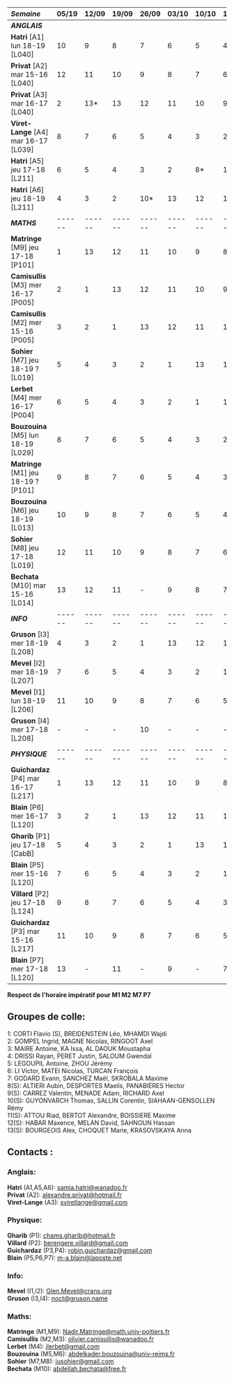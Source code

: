 
| *Semaine*                                | 05/19  | 12/09  | 19/09  | 26/09  | 03/10  | 10/10  | 17/10  | 24/10 | 31/10 | 07/11  | 14/11  | 21/11  | 28/11  | 05/12  | 12/12  | 19/12 | 26/12 | 02/01  | 09/01  | 16/01  | 23/01  | 30/01  | 06/02  | 13/02  | 20/02 | 27/02 | 06/03 | 13/03  | 20/03  | 27/03  |
|:-----------------------------------------|:-------|:-------|:-------|:-------|:-------|:-------|:-------|:------|:------|:-------|:-------|:-------|:-------|:-------|:-------|:------|:------|:-------|:-------|:-------|:-------|:-------|:-------|:-------|:------|:------|:------|:-------|:-------|:-------|
| ***ANGLAIS***                            | 
| **Hatri** \[A1] lun 18-19 \[L040]        | 10     | 9      | 8      | 7      | 6      | 5      | 4      | -     | -     | 3      | 2      | 5*     | 13     | 12     | 11     | -     | -     | 10     | 9      | 8      | 7      | 6      | 5      | 4      | -     | -     | -     | 3      | 2      | 5*     | 
| **Privat** \[A2] mar 15-16 \[L040]       | 12     | 11     | 10     | 9      | 8      | 7      | 6      | -     | -     | 5      | 4      | 3      | 2      | 2*     | 13     | -     | -     | 12     | 11     | 10     | 9      | 8      | 7      | 6      | -     | -     | -     | 5      | 4      | 3      |
| **Privat** \[A3] mar 16-17 \[L040]       | 2      | 13*    | 13     | 12     | 11     | 10     | 9      | -     | -     | 8      | 7      | 6      | 5      | 4      | 3      | -     | -     | 2      | 13*    | 13     | 12     | 11     | 10     | 9      | -     | -     | -     | 8      | 7      | 6      |
| **Viret-Lange** \[A4] mar 16-17 \[L039]  | 8      | 7      | 6      | 5      | 4      | 3      | 2      | -     | -     | 6*     | 13     | 12     | 11     | 10     | 9      | -     | -     | 8      | 7      | 6      | 5      | 4      | 3      | 2      | -     | -     | -     | 7*     | 13     | 12     |
| **Hatri** \[A5] jeu 17-18 \[L211]        | 6      | 5      | 4      | 3      | 2      | 8*     | 13     | -     | -     | 12     | 11     | 10     | 9      | 8      | 7      | -     | -     | 6      | 5      | 4      | 3      | 2      | 9*     | 13     | -     | -     | -     | 12     | 11     | 10     |
| **Hatri** \[A6] jeu 18-19 \[L211]        | 4      | 3      | 2      | 10*    | 13     | 12     | 11     | -     | -     | 10     | 9      | 8      | 7      | 6      | 5      | -     | -     | 4      | 3      | 2      | 11*    | 13     | 12     | 11     | -     | -     | -     | 10     | 9      | 8      |
| ***MATHS***                              | ------ | ------ | ------ | ------ | ------ | ------ | ------ | -     | -     | ------ | ------ | ------ | ------ | ------ | ------ | -     | -     | ------ | ------ | ------ | ------ | ------ | ------ | ------ | -     | -     | -     | ------ | ------ | ------ |
| **Matringe** \[M9] jeu 17-18 \[P101]     | 1      | 13     | 12     | 11     | 10     | 9      | 8      | -     | -     | 7      | 6      | 5      | 4      | 3      | 2      | -     | -     | 1      | 13     | 12     | 11     | 10     | 9      | 8      | -     | -     | -     | 7      | 6      | 5      |
| **Camisullis** \[M3] mer 16-17 \[P005]   | 2      | 1      | 13     | 12     | 11     | 10     | 9      | -     | -     | 8      | 7      | 6      | 5      | 4      | 3      | -     | -     | 2      | 1      | 13     | 12     | 11     | 10     | 9      | -     | -     | -     | 8      | 7      | 6      |
| **Camisullis** \[M2] mer 15-16 \[P005]   | 3      | 2      | 1      | 13     | 12     | 11     | 10     | -     | -     | 9      | 8      | 7      | 6      | 5      | 4      | -     | -     | 3      | 2      | 1      | 13     | 12     | 11     | 10     | -     | -     | -     | 9      | 8      | 7      |
| **Sohier** \[M7] jeu 18-19 ? \[L019]     | 5      | 4      | 3      | 2      | 1      | 13     | 12     | -     | -     | 11     | 10     | 9      | 8      | 7      | 6      | -     | -     | 5      | 4      | 3      | 2      | 1      | 13     | 12     | -     | -     | -     | 11     | 10     | 9      |
| **Lerbet** \[M4] mer 16-17 \[P004]       | 6      | 5      | 4      | 3      | 2      | 1      | 13     | -     | -     | 12     | 11     | 10     | 9      | 8      | 7      | -     | -     | 6      | 5      | 4      | 3      | 2      | 1      | 13     | -     | -     | -     | 12     | 11     | 10     |
| **Bouzouina** \[M5] lun 18-19 \[L029]    | 8      | 7      | 6      | 5      | 4      | 3      | 2      | -     | -     | 1      | 13     | 12     | 11     | 10     | 9      | -     | -     | 8      | 7      | 6      | 5      | 4      | 3      | 2      | -     | -     | -     | 1      | 13     | 12     |
| **Matringe** \[M1] jeu 18-19 ? \[P101]   | 9      | 8      | 7      | 6      | 5      | 4      | 3      | -     | -     | 2      | 1      | 13     | 12     | 11     | 10     | -     | -     | 9      | 8      | 7      | 6      | 5      | 4      | 3      | -     | -     | -     | 2      | 1      | 13     |
| **Bouzouina** \[M6] jeu 18-19 \[L013]    | 10     | 9      | 8      | 7      | 6      | 5      | 4      | -     | -     | 3      | 2      | 1      | 13     | 12     | 11     | -     | -     | 10     | 9      | 8      | 7      | 6      | 5      | 4      | -     | -     | -     | 3      | 2      | 1      |
| **Sohier** \[M8] jeu 17-18 \[L019]       | 12     | 11     | 10     | 9      | 8      | 7      | 6      | -     | -     | 5      | 4      | 3      | 2      | 1      | 13     | -     | -     | 12     | 11     | 10     | 9      | 8      | 7      | 6      | -     | -     | -     | 5      | 4      | 3      |
| **Bechata** \[M10] mar 15-16 \[L014]     | 13     | 12     | 11     | -      | 9      | 8      | 7      | -     | -     | -      | 5      | 4      | 3      | -      | 1      | -     | -     | 13     | 12     | -      | 10     | 9      | 8      | -      | -     | -     | -     | 6      | 5      | 4      |
| ***INFO***                               | ------ | ------ | ------ | ------ | ------ | ------ | ------ | -     | -     | ------ | ------ | ------ | ------ | ------ | ------ | -     | -     | ------ | ------ | ------ | ------ | ------ | ------ | ------ | -     | -     | -     | ------ | ------ | ------ |
| **Gruson** \[I3] mer 18-19 \[L208]       | 4      | 3      | 2      | 1      | 13     | 12     | 11     | -     | -     | 10     | 9      | 8      | 7      | 6      | 5      | -     | -     | 4      | 3      | 2      | 1      | 13     | 12     | 11     | -     | -     | -     | 10     | 9      | 8      |
| **Mevel** \[I2] mer 18-19 \[L207]        | 7      | 6      | 5      | 4      | 3      | 2      | 1      | -     | -     | 13     | 12     | 11     | 10     | 9      | 8      | -     | -     | 7      | 6      | 5      | 4      | 3      | 2      | 1      | -     | -     | -     | 13     | 12     | 11     |
| **Mevel** \[I1] lun 18-19 \[L206]        | 11     | 10     | 9      | 8      | 7      | 6      | 5      | -     | -     | 4      | 3      | 2      | 1      | 13     | 12     | -     | -     | 11     | 10     | 9      | 8      | 7      | 6      | 5      | -     | -     | -     | 4      | 3      | 2      |
| **Gruson** \[I4] mer 17-18 \[L208]       | -      | -      | -      | 10     | -      | -      | -      | -     | -     | 6      | -      | -      | -      | 2      | -      | -     | -     | -      | -      | 11     | -      | -      | -      | 7      | -     | -     | -     | -      | -      | -      |
| ***PHYSIQUE***                           | ------ | ------ | ------ | ------ | ------ | ------ | ------ | -     | -     | ------ | ------ | ------ | ------ | ------ | ------ | -     | -     | ------ | ------ | ------ | ------ | ------ | ------ | ------ | -     | -     | -     | ------ | ------ | ------ |
| **Guichardaz** \[P4] mar 16-17 \[L217]   | 1      | 13     | 12     | 11     | 10     | 9      | 8      | -     | -     | 7      | 6      | 5      | 4      | 3      | 2      | -     | -     | 1      | 13     | 12     | 11     | 10     | 9      | 8      | -     | -     | -     | 7      | 6      | 5      |
| **Blain** \[P6] mer 16-17 \[L120]        | 3      | 2      | 1      | 13     | 12     | 11     | 10     | -     | -     | 9      | 8      | 7      | 6      | 5      | 4      | -     | -     | 3      | 2      | 1      | 13     | 12     | 11     | 10     | -     | -     | -     | 9      | 8      | 7      |
| **Gharib** \[P1] jeu 17-18 \[CabB]       | 5      | 4      | 3      | 2      | 1      | 13     | 12     | -     | -     | 11     | 10     | 9      | 8      | 7      | 6      | -     | -     | 5      | 4      | 3      | 2      | 1      | 13     | 12     | -     | -     | -     | 11     | 10     | 9      |
| **Blain** \[P5] mer 15-16 \[L120]        | 7      | 6      | 5      | 4      | 3      | 2      | 1      | -     | -     | 13     | 12     | 11     | 10     | 9      | 8      | -     | -     | 7      | 6      | 5      | 4      | 3      | 2      | 1      | -     | -     | -     | 13     | 12     | 11     |
| **Villard** \[P2] jeu 17-18 \[L124]      | 9      | 8      | 7      | 6      | 5      | 4      | 3      | -     | -     | 2      | 1      | 13     | 12     | 11     | 10     | -     | -     | 9      | 8      | 7      | 6      | 5      | 4      | 3      | -     | -     | -     | 2      | 1      | 13     |
| **Guichardaz** \[P3] mar 15-16 \[L217]   | 11     | 10     | 9      | 8      | 7      | 6      | 5      | -     | -     | 4      | 3      | 2      | 1      | 13     | 12     | -     | -     | 11     | 10     | 9      | 8      | 7      | 6      | 5      | -     | -     | -     | 4      | 3      | 2      |
| **Blain** \[P7] mer 17-18 \[L120]        | 13     | -      | 11     | -      | 9      | -      | 7      | -     | -     | -      | 5      | -      | 3      | -      | 1      | -     | -     | 13     | -      | 11     | -      | 9      | -      | 7      | -     | -     | -     | -      | 5      | -      |

**Respect de l'horaire impératif pour M1 M2 M7 P7**</br>

## Groupes de colle:</br>
1:     CORTI Flavio (S), BREIDENSTEIN Léo, MHAMDI Wajdi</br>
2:     GOMPEL Ingrid, MAGNE Nicolas, RINGOOT Axel</br>
3:     MAIRE Antoine, KA Issa, AL DAOUK Moustapha</br>
4:     DRISSI Rayan, PERET Justin, SALOUM Gwendal</br>
5:     LEGOUPIL Antoine, ZHOU Jérémy</br>
6:     LI Victor, MATEI Nicolas, TURCAN François</br>
7:     GODARD Evann, SANCHEZ Maël, SKROBALA Maxime</br>
8(S):  ALTIERI Aubin, DESPORTES Maelis, PANABIÈRES Hector</br>
9(S):  CARREZ Valentin, MENADE Adam, RICHARD Axel</br>
10(S): GUYONVARCH Thomas, SALLIN Corentin, SIAHAAN-GENSOLLEN Rémy</br>
11(S): ATTOU Riad, BERTOT Alexandre, BOISSIERE Maxime</br>
12(S): HABAR Maxence, MELAN David, SAHNOUN Hassan</br>
13(S): BOURGEOIS Alex, CHOQUET Marie, KRASOVSKAYA Anna</br>

## Contacts : </br>
### Anglais:</br>
**Hatri** (A1,A5,A6): samia.hatri@wanadoo.fr</br>
**Privat** (A2): alexandre.privat@hotmail.fr</br>
**Viret-Lange** (A3): sviretlange@gmail.com</br>
### Physique:</br>
**Gharib** (P1): chams.gharib@hotmail.fr</br>
**Villard** (P2): berengere.villard@gmail.com</br>
**Guichardaz** (P3,P4): robin.guichardaz@gmail.com</br>
**Blain** (P5,P6,P7): m-a.blain@laposte.net</br>
### Info:</br>
**Mevel** (I1,I2): Glen.Mevel@crans.org</br>
**Gruson** (I3,I4): noct@gruson.name</br>
### Maths:</br>
**Matringe** (M1,M9): Nadir.Matringe@math.univ-poitiers.fr</br>
**Camisullis** (M2,M3): olivier.camisullis@wanadoo.fr</br>
**Lerbet** (M4): jlerbet@gmail.com</br>
**Bouzouina** (M5,M6): abdelkader.bouzouina@univ-reims.fr</br>
**Sohier** (M7,M8): jusohier@gmail.com</br>
**Bechata** (M10): abdellah.bechata@free.fr</br>




